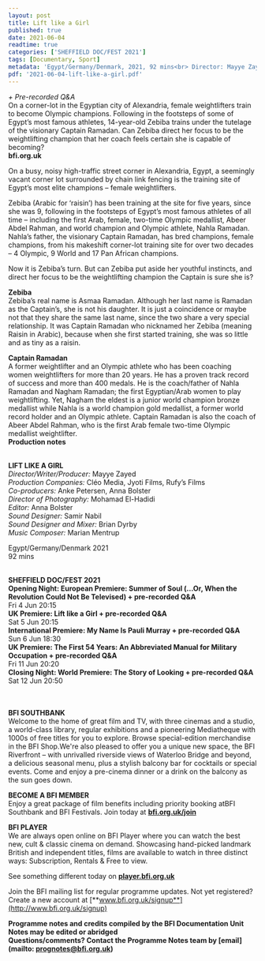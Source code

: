 ```yaml
---
layout: post
title: Lift like a Girl
published: true
date: 2021-06-04
readtime: true
categories: ['SHEFFIELD DOC/FEST 2021']
tags: [Documentary, Sport]
metadata: 'Egypt/Germany/Denmark, 2021, 92 mins<br> Director: Mayye Zayed'
pdf: '2021-06-04-lift-like-a-girl.pdf'
---
```

_+ Pre-recorded Q&A_<br>
On a corner-lot in the Egyptian city of Alexandria, female weightlifters train to become Olympic champions. Following in the footsteps of some of Egypt’s most famous athletes, 14-year-old Zebiba trains under the tutelage of the visionary Captain Ramadan. Can Zebiba direct her focus to be the weightlifting champion that her coach feels certain she is capable of becoming?<br>
**bfi.org.uk**<br>

On a busy, noisy high-traffic street corner in Alexandria, Egypt, a seemingly vacant corner lot surrounded by chain link fencing is the training site of Egypt’s most elite champions – female weightlifters.

Zebiba (Arabic for ‘raisin’) has been training at the site for five years, since she was 9, following in the footsteps of Egypt’s most famous athletes of all time – including the first Arab, female, two-time Olympic medallist, Abeer Abdel Rahman, and world champion and Olympic athlete, Nahla Ramadan. Nahla’s father, the visionary Captain Ramadan, has bred champions, female champions, from his makeshift corner-lot training site for over two decades – 4 Olympic, 9 World and 17 Pan African champions.

Now it is Zebiba’s turn. But can Zebiba put aside her youthful instincts, and direct her focus to be the weightlifting champion the Captain is sure she is?<br>

**Zebiba**<br>
Zebiba’s real name is Asmaa Ramadan. Although her last name is Ramadan as the Captain’s, she is not his daughter. It is just a coincidence or maybe not that they share the same last name, since the two share a very special relationship. It was Captain Ramadan who nicknamed her Zebiba (meaning Raisin in Arabic), because when she first started training, she was so little and as tiny as a raisin.<br>

**Captain Ramadan**<br>
A former weightlifter and an Olympic athlete who has been coaching women weightlifters for more than 20 years. He has a proven track record of success and more than 400 medals. He is the coach/father of Nahla Ramadan and Nagham Ramadan; the first Egyptian/Arab women to play weightlifting. Yet, Nagham the eldest is a junior world champion bronze medallist while Nahla is a world champion gold medallist, a former world record holder and an Olympic athlete. Captain Ramadan is also the coach of Abeer Abdel Rahman, who is the first Arab female two-time Olympic medallist weightlifter.<br>
**Production notes**<br><BR>


**LIFT LIKE A GIRL**<br>
_Director/Writer/Producer:_ Mayye Zayed<br>
_Production Companies:_ Cléo Media, Jyoti Films, Rufy’s Films<br>
_Co-producers:_ Anke Petersen, Anna Bolster<br>
_Director of Photography:_ Mohamad El-Hadidi<br>
_Editor:_ Anna Bolster<br>
_Sound Designer:_ Samir Nabil<br>
_Sound Designer and Mixer:_ Brian Dyrby<br>
_Music Composer:_ Marian Mentrup<br>
 
Egypt/Germany/Denmark 2021<br>
92 mins<br><br>

**SHEFFIELD DOC/FEST 2021**<br>
**Opening Night: European Premiere: Summer of Soul (...Or, When the Revolution Could Not Be Televised) + pre-recorded Q&A**<br>
Fri 4 Jun 20:15<br>
**UK Premiere: Lift like a Girl + pre-recorded Q&A**<br>
Sat 5 Jun 20:15<br>
**International Premiere: My Name Is Pauli Murray + pre-recorded Q&A**<br>
Sun 6 Jun 18:30<br>
**UK Premiere: The First 54 Years: An Abbreviated Manual for Military Occupation + pre-recorded Q&A**<br>
Fri 11 Jun 20:20<br>
**Closing Night: World Premiere: The Story of Looking + pre-recorded Q&A**<br>
Sat 12 Jun 20:50<br>
<br><br>

**BFI SOUTHBANK**  
Welcome to the home of great film and TV, with three cinemas and a studio, a world-class library, regular exhibitions and a pioneering Mediatheque with 1000s of free titles for you to explore. Browse special-edition merchandise in the BFI Shop.We&#39;re also pleased to offer you a unique new space, the BFI Riverfront – with unrivalled riverside views of Waterloo Bridge and beyond, a delicious seasonal menu, plus a stylish balcony bar for cocktails or special events. Come and enjoy a pre-cinema dinner or a drink on the balcony as the sun goes down.  

**BECOME A BFI MEMBER**  
Enjoy a great package of film benefits including priority booking atBFI Southbank and BFI Festivals. Join today at [**bfi.org.uk/join**](http://www.bfi.org.uk/join)  

**BFI PLAYER**  
 We are always open online on BFI Player where you can watch the best new, cult &amp; classic cinema on demand. Showcasing hand-picked landmark British and independent titles, films are available to watch in three distinct ways: Subscription, Rentals &amp; Free to view.  

See something different today on [**player.bfi.org.uk**](https://player.bfi.org.uk)  

Join the BFI mailing list for regular programme updates. Not yet registered? Create a new account at [**www.bfi.org.uk/signup**](http://www.bfi.org.uk/signup)

**Programme notes and credits compiled by the BFI Documentation Unit  
Notes may be edited or abridged  
Questions/comments? Contact the Programme Notes team by [email](mailto: prognotes@bfi.org.uk)**
<!--stackedit_data:
eyJoaXN0b3J5IjpbMTUzNDc0MDM2MV19
-->
